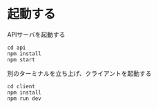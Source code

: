 # 起動する

APIサーバを起動する

```
cd api
npm install
npm start
```

別のターミナルを立ち上げ、クライアントを起動する

```
cd client
npm install
npm run dev
```